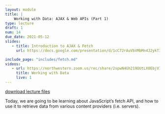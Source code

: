 ```yaml
---
layout: module
title: |
    Working with Data: AJAX & Web APIs (Part 1)
type: lecture
draft: 1
num: 14
due_date: 2021-05-12
slides:
   - title: Introduction to AJAX & Fetch
     url: https://docs.google.com/presentation/d/1cC72rAuVbVMbMn4J2ykT3Ayt7HPXS1pjpmGmZq0OjqM/edit?usp=sharing

include_page: "includes/fetch.md"
videos:
   - url: https://northwestern.zoom.us/rec/share/2spwN4Gh219OUtLX0EbjVIcAE9z1X6a81CBK-ftemBlusKTAU9W0_4WBd1vxRC0p?startTime=1589835559000
     title: Working with Data
     live: 1
---
```


<a class="nu-button" href="/spring2021/course-files/lectures/lecture13.zip">
    download lecture files 
    <i class="fas fa-download"></i>
</a>

Today, we are going to be learning about JavaScript’s fetch API, and how to use it to retrieve data from various content providers (i.e. servers). 